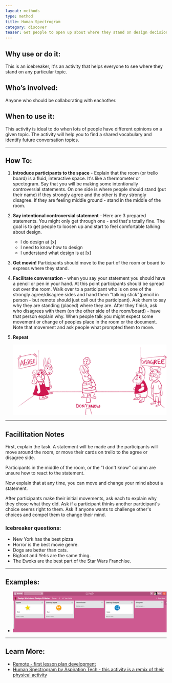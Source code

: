 ```yaml
---
layout: methods
type: method
title: Human Spectrogram
category: discover
teaser: Get people to open up about where they stand on design decisions.
---
```


## Why use or do it:

This is an icebreaker, it's an activity that helps everyone to see where they stand on any particular topic.

## Who’s involved:

Anyone who should be collaborating with eachother.

## When to use it:

This activity is ideal to do when lots of people have different opinions on a given topic. The activity will help you to find a shared vocabulary and identify future conversation topics.

---

## How To:

1. **Introduce participants to the space** - Explain that the room (or trello board) is a fluid, interactive space. It's like a thermometer or spectogram. Say that you will be making some intentionally controversial statements. On one side is where people should stand (put their name) if they strongly agree and the other is they strongly disagree. If they are feeling middle ground - stand in the middle of the room.

2. **Say intentional controversial statement** - Here are 3 prepared statements. You might only get through one - and that's totally fine. The goal is to get people to loosen up and start to feel comfortable talking about design.

    * I do design at [x]   
    * I need to know how to design
    * I understand what design is at [x]

3. **Get movin!** Participants should move to the part of the room or board to express where they stand.

4. **Facilitate conversation** - when you say your statement you should have a pencil or pen in your hand. At this point participants should be spread out over the room. Walk over to a participant who is on one of the strongly agree/disagree sides and hand them "talking stick"(pencil in person - but remote should just call out the participant). Ask them to say why they are standing (placed) where they are. After they finish, ask who disagrees with them (on the other side of the room/board) - have that person explain why. When people talk you might expect some movement or change of peoples place in the room or the document. Note that movement and ask people what prompted them to move.

5. **Repeat**

    ![human spectrogram image](/img/methods/design-o-meter.jpg)

---

## Facillitation Notes

First, explain the task.  A statement will be made and the participants will move around the room, or move their cards on trello to the agree or disagree side.

Participants in the middle of the room, or the "I don't know" column are unsure how to react to the statement.

Now explain that at any time, you can move and change your mind about a statement.

After participants make their initial movements, ask each to explain why they chose what they did.
Ask if a participant thinks another participant's choice seems right to them.
Ask if anyone wants to challenge other's choices and compel them to change their mind.

### Icebreaker questions:

* New York has the best pizza
* Horror is the best movie genre.
* Dogs are better than cats.
* Bigfoot and Yetis are the same thing.
* The Ewoks are the best part of the Star Wars Franchise.

---

## Examples:

* ![trello spectrogram](/img/methods/design-o-meter-trello.png)

---

## Learn More:

* [Remote - first lesson plan development](https://bocoup.com/weblog/remote-first-lesson-plan-development)
* [Human Spectrogram by Aspiration Tech - this activity is a remix of their physical activity](http://facilitation.aspirationtech.org/index.php?title=Facilitation:Spectrogram)
